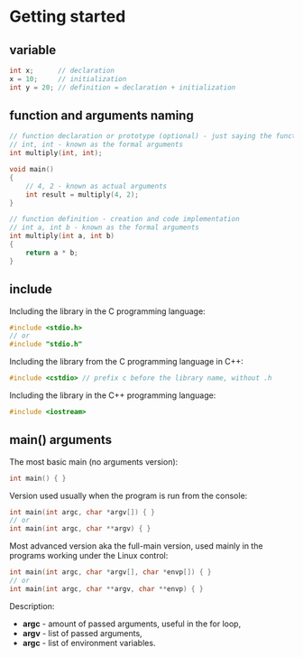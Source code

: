 # Getting started

## variable
```cpp
int x;      // declaration
x = 10;     // initialization
int y = 20; // definition = declaration + initialization
```

## function and arguments naming
```cpp
// function declaration or prototype (optional) - just saying the function with given name exists further in the code
// int, int - known as the formal arguments 
int multiply(int, int);

void main()
{
    // 4, 2 - known as actual arguments
    int result = multiply(4, 2);
}

// function definition - creation and code implementation
// int a, int b - known as the formal arguments
int multiply(int a, int b)
{
    return a * b;
}
```

## include

Including the library in the C programming language:

```c
#include <stdio.h>
// or
#include "stdio.h"
```

Including the library from the C programming language in  C++:

```cpp
#include <cstdio> // prefix c before the library name, without .h
```

Including the library in the C++ programming language:

```cpp
#include <iostream>
```

## main() arguments

The most basic main (no arguments version):

```cpp
int main() { } 
```

Version used usually when the program is run from the console:

```cpp
int main(int argc, char *argv[]) { }
// or
int main(int argc, char **argv) { }
```

Most advanced version aka the full-main version, used mainly in the programs working under the Linux control:

```cpp
int main(int argc, char *argv[], char *envp[]) { }
// or
int main(int argc, char **argv, char **envp) { }
```

Description:
- **argc** - amount of passed arguments, useful in the for loop,
- **argv** - list of passed arguments,
- **argc** - list of environment variables.